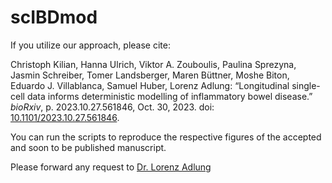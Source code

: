 # scIBDmod

If you utilize our approach, please cite:

Christoph Kilian, Hanna Ulrich, Viktor A. Zouboulis, Paulina Sprezyna, Jasmin Schreiber, Tomer Landsberger, Maren Büttner, Moshe Biton, Eduardo J. Villablanca, Samuel Huber, Lorenz Adlung: “Longitudinal single-cell data informs deterministic modelling of inflammatory bowel disease.” *bioRxiv*, p. 2023.10.27.561846, Oct. 30, 2023. doi: [10.1101/2023.10.27.561846](https://www.biorxiv.org/content/10.1101/2023.10.27.561846v1).

You can run the scripts to reproduce the respective figures of the accepted and soon to be published manuscript.

Please forward any request to [Dr. Lorenz Adlung](mailto:l.adlung@uke.de)
